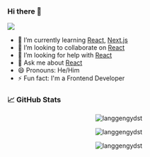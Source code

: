 ### Hi there 👋

![](https://komarev.com/ghpvc/?username=langgengydst)

- 🌱 I’m currently learning [React](https://reactjs.org/), 
[Next.js](https://nextjs.org/)
- 👯 I’m looking to collaborate on [React](https://reactjs.org/)
- 🤔 I’m looking for help with [React](https://reactjs.org/)
- 💬 Ask me about [React](https://reactjs.org/)
- 😄 Pronouns: He/Him
- ⚡ Fun fact: I'm a Frontend Developer

### 📈 GitHub Stats

<p align="center">
  <img src="https://github-readme-stats.vercel.app/api?username=langgengydst&show_icons=true&theme=radical" alt="langgengydst" />
</p>

<p align="center">
  <img src="https://github-readme-stats.vercel.app/api/top-langs/?username=langgengydst&layout=compact&theme=radical" alt="langgengydst" />
</p>

<p align="center">
  <img src="https://github-readme-streak-stats.herokuapp.com/?user=langgengydst&theme=radical" alt="langgengydst" />
</p>